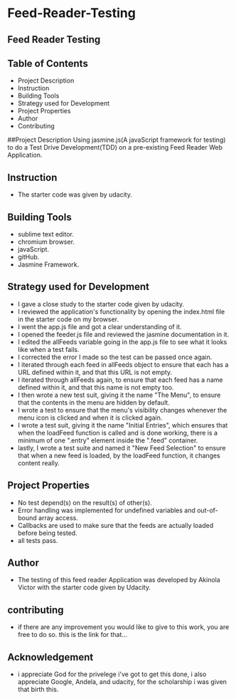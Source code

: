# Feed-Reader-Testing

## Feed Reader Testing

## Table of Contents
* Project Description
* Instruction
* Building Tools
* Strategy used for Development
* Project Properties 
* Author
* Contributing

##Project Description
Using jasmine.js(A javaScript framework for testing) to do a Test Drive Development(TDD) on a pre-existing Feed Reader Web Application.
 
 ## Instruction
 * The starter code was given by udacity. 
 
 ## Building Tools
 * sublime text editor.
 * chromium browser. 
 * javaScript. 
 * gitHub. 
 * Jasmine Framework.
 
 ## Strategy used for Development
 * I gave a close study to the starter code given by udacity. 
 * I reviewed the application's functionality by opening the index.html file in the starter code on my browser.
 * I went the app.js file and got a clear understanding of it. 
 * I opened the feeder.js file and reviewed the jasmine documentation in it. 
 * I edited the allFeeds variable going in the app.js file to see what it looks like when a test fails.
 * I corrected the error I made so the test can be passed once again. 
 * I iterated through each feed in allFeeds object to ensure that each has a URL defined within it, and that this URL is not empty.
 * I iterated through allFeeds again, to ensure that each feed has a name defined within it, and that this name is not empty too. 
 * I then wrote a new test suit, giving it the name "The Menu", to ensure that the contents in the menu are hidden by default.
 * I wrote a test to ensure that the menu's visibility changes whenever the menu icon is clicked and when it is clicked again. 
 * I wrote a test suit,  giving it the name "Initial Entries", which ensures that when the loadFeed function is called and is done working, there is a minimum of one ".entry" element inside the ".feed" container.
 * lastly, I wrote a test suite and named it "New Feed Selection" to ensure that when a new feed is loaded, by the loadFeed function, it changes content really. 
 
 ## Project Properties
 
 * No test depend(s) on the result(s) of other(s).
 * Error handling was implemented for undefined variables and out-of-bound array access. 
 * Callbacks are used to make sure that the feeds are actually loaded before being tested. 
 * all tests pass. 
 
 ## Author
 * The testing of this feed reader Application was developed by Akinola Victor with the starter code given by Udacity.
 
 ## contributing
 * if there are any improvement you would like to give to this work, you are free to do so. this is the link for that... 
 
## Acknowledgement
* i appreciate God for the privelege i've got to get this done, i also appreciate Google, Andela, and udacity, for the scholarship i was given that birth this.
